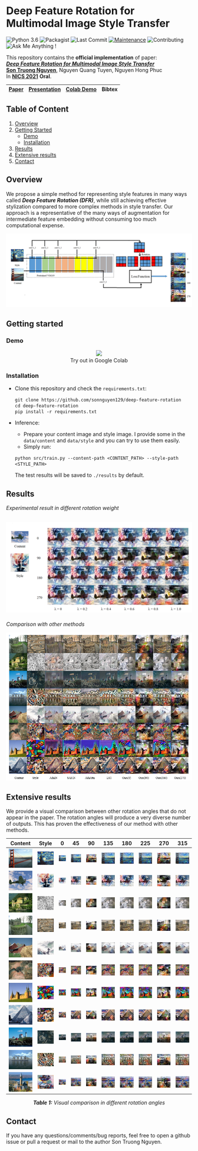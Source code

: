 # Deep Feature Rotation for Multimodal Image Style Transfer

![Python 3.6](https://img.shields.io/badge/python-3.6.13-green.svg)
![Packagist](https://img.shields.io/badge/Tensorflow-2.7-red.svg)
![Last Commit](https://img.shields.io/github/last-commit/sonnguyen129/deep-feature-rotation)
[![Maintenance](https://img.shields.io/badge/Maintained%3F-yes-blue.svg)]((https://github.com/sonnguyen129/deep-feature-rotation/graphs/commit-activity))
![Contributing](https://img.shields.io/badge/contributions-welcome-brightgreen.svg?style=flat)
![Ask Me Anything !](https://img.shields.io/badge/Ask%20me-anything-1abc9c.svg)

This repository contains the **official implementation** of paper: <br>
[***Deep Feature Rotation for Multimodal Image Style Transfer***](https://drive.google.com/file/d/10PlfQGgqGja60zWoXHrU-9obZCac0IEK/view?usp=sharing) <br>
[**Son Truong Nguyen**](https://sonnguyen129.github.io/), Nguyen Quang Tuyen, Nguyen Hong Phuc <br>
In [**NICS 2021**](http://nafosted-nics.org/) **Oral**.<br>

| [Paper](https://drive.google.com/file/d/10PlfQGgqGja60zWoXHrU-9obZCac0IEK/view?usp=sharing) | [Presentation](https://docs.google.com/presentation/d/1QmEaNGX28uZUJ_Gy-NqIWW0nPcdlqrAA/edit?usp=sharing&ouid=103577362269285208414&rtpof=true&sd=true) | [Colab Demo](#demo) | Bibtex |
| :---:     |  :----: | :---: |  :---: |
    
## Table of Content

1. [Overview](#overview)
1. [Getting Started](#getting-started)
    - [Demo](#demo)
    - [Installation](#installation)
3. [Results](#results)
4. [Extensive results](#extensive-results)
5. [Contact](#contact)

## Overview
We propose a simple method for representing style features in many ways called ***Deep Feature Rotation (DFR)***, while still achieving effective stylization compared to more complex methods in style transfer. Our approach is a representative of the many ways of augmentation for intermediate feature embedding without consuming too much computational expense.

![image2](./doc/model.png)

## Getting started
### Demo
<p align="center">
    <a href="https://colab.research.google.com/drive/1nmf4_YnUBq5dGGTgWeN1fYNYOSOKeQ-1?usp=sharing">
    <img src="https://colab.research.google.com/assets/colab-badge.svg"/>
    </a>
        <br>
    Try out in Google Colab
</p>

### Installation
* Clone this repository and check the ```requirements.txt```:
    ```shell
    git clone https://github.com/sonnguyen129/deep-feature-rotation
    cd deep-feature-rotation
    pip install -r requirements.txt
    ```
* Inference:
    * Prepare your content image and style image. I provide some in the ```data/content``` and ```data/style``` and you can try to use them easily.
    * Simply run: 
    
    ```shell
    python src/train.py --content-path <CONTENT_PATH> --style-path <STYLE_PATH>
    ```
    
    The test results will be saved to ```./results``` by default.

## Results
*Experimental result in different rotation weight*

![image3](./doc/rotation_weight.png)
--------------
*Comparison with other methods*

![image4](./doc/SOTA.png)

## Extensive results
We provide a visual comparison between other rotation angles that do not appear in the paper. The rotation angles will produce a very diverse number of outputs. This has proven the effectiveness of our method with other methods.

| Content | Style | 0 | 45 | 90 | 135 | 180 | 225 | 270 | 315 |
| :---: | :---: | :---: | :---: | :---: | :---: | :---: | :---: | :---: | :---: |
| ![image](data/content/golden_gate_resized.jpg) | ![image](data/style/styles-97_resized.jpg) | ![image](data/demo/golden_gate_styles-97_1.0/at_30_output1.png) | ![image](data/demo/golden_gate_styles-97_1.0/at_3000_output1.png) | ![image](data/demo/golden_gate_styles-97_1.0/at_30_output2.png) | ![image](data/demo/golden_gate_styles-97_1.0/at_3000_output2.png) | ![image](data/demo/golden_gate_styles-97_1.0/at_30_output3.png) | ![image](data/demo/golden_gate_styles-97_1.0/at_3000_output3.png) | ![image](data/demo/golden_gate_styles-97_1.0/at_30_output4.png) | ![image](data/demo/golden_gate_styles-97_1.0/at_3000_output4.png) |
| ![image](data/content/3063_resized.jpg) | ![image](data/style/antimonocromatismo_resized.jpg) | ![image](data/demo/3063_antimonocromatismo_1.0/at_30_output1.png) | ![image](data/demo/3063_antimonocromatismo_1.0/at_3000_output1.png) | ![image](data/demo/3063_antimonocromatismo_1.0/at_30_output2.png) | ![image](data/demo/3063_antimonocromatismo_1.0/at_3000_output2.png) | ![image](data/demo/3063_antimonocromatismo_1.0/at_30_output3.png) | ![image](data/demo/3063_antimonocromatismo_1.0/at_3000_output3.png) | ![image](data/demo/3063_antimonocromatismo_1.0/at_30_output4.png) | ![image](data/demo/3063_antimonocromatismo_1.0/at_3000_output4.png) |
| ![image](data/content/79073_resized.jpg) | ![image](data/style/styles-165_resized.jpg) | ![image](data/demo/79073_styles-165_1.0/at_30_output1.png) | ![image](data/demo/79073_styles-165_1.0/at_3000_output1.png) | ![image](data/demo/79073_styles-165_1.0/at_30_output2.png) | ![image](data/demo/79073_styles-165_1.0/at_3000_output2.png) | ![image](data/demo/79073_styles-165_1.0/at_30_output3.png) | ![image](data/demo/79073_styles-165_1.0/at_3000_output3.png) | ![image](data/demo/79073_styles-165_1.0/at_30_output4.png) | ![image](data/demo/79073_styles-165_1.0/at_3000_output4.png) |
| ![image](data/content/92014_resized.jpg) | ![image](data/style/styles-101_resized.jpg) | ![image](data/demo/92014_styles-101_1.0/at_30_output1.png) | ![image](data/demo/92014_styles-101_1.0/at_3000_output1.png) | ![image](data/demo/92014_styles-101_1.0/at_30_output2.png) | ![image](data/demo/92014_styles-101_1.0/at_3000_output2.png) | ![image](data/demo/92014_styles-101_1.0/at_30_output3.png) | ![image](data/demo/92014_styles-101_1.0/at_3000_output3.png) | ![image](data/demo/92014_styles-101_1.0/at_30_output4.png) | ![image](data/demo/92014_styles-101_1.0/at_3000_output4.png) |
| ![image](data/content/97010_resized.jpg) | ![image](data/style/styles-122_resized.jpg) | ![image](data/demo/97010_styles-122_1.0/at_30_output1.png) | ![image](data/demo/97010_styles-122_1.0/at_3000_output1.png) | ![image](data/demo/97010_styles-122_1.0/at_30_output2.png) | ![image](data/demo/97010_styles-122_1.0/at_3000_output2.png) | ![image](data/demo/97010_styles-122_1.0/at_30_output3.png) | ![image](data/demo/97010_styles-122_1.0/at_3000_output3.png) | ![image](data/demo/97010_styles-122_1.0/at_30_output4.png) | ![image](data/demo/97010_styles-122_1.0/at_3000_output4.png) |
| ![image](data/content/123057_resized.jpg) | ![image](data/style/Vassily_Kandinsky_resized.jpg) | ![image](data/demo/123057_Vassily_Kandinsky_1.0/at_30_output1.png) | ![image](data/demo/123057_Vassily_Kandinsky_1.0/at_3000_output1.png) | ![image](data/demo/123057_Vassily_Kandinsky_1.0/at_30_output2.png) | ![image](data/demo/123057_Vassily_Kandinsky_1.0/at_3000_output2.png) | ![image](data/demo/123057_Vassily_Kandinsky_1.0/at_30_output3.png) | ![image](data/demo/123057_Vassily_Kandinsky_1.0/at_3000_output3.png) | ![image](data/demo/123057_Vassily_Kandinsky_1.0/at_30_output4.png) | ![image](data/demo/123057_Vassily_Kandinsky_1.0/at_3000_output4.png) |
| ![image](data/content/201080_resized.jpg) | ![image](data/style/styles-27_resized.jpg) | ![image](data/demo/201080_styles-27_1.0/at_30_output1.png) | ![image](data/demo/201080_styles-27_1.0/at_3000_output1.png) | ![image](data/demo/201080_styles-27_1.0/at_30_output2.png) | ![image](data/demo/201080_styles-27_1.0/at_3000_output2.png) | ![image](data/demo/201080_styles-27_1.0/at_30_output3.png) | ![image](data/demo/201080_styles-27_1.0/at_3000_output3.png) | ![image](data/demo/201080_styles-27_1.0/at_30_output4.png) | ![image](data/demo/201080_styles-27_1.0/at_3000_output4.png) |
| ![image](data/content/223060_resized.jpg) | ![image](data/style/styles-69_resized.jpg) | ![image](data/demo/223060_styles-69_1.0/at_30_output1.png) | ![image](data/demo/223060_styles-69_1.0/at_3000_output1.png) | ![image](data/demo/223060_styles-69_1.0/at_30_output2.png) | ![image](data/demo/223060_styles-69_1.0/at_3000_output2.png) | ![image](data/demo/223060_styles-69_1.0/at_30_output3.png) | ![image](data/demo/223060_styles-69_1.0/at_3000_output3.png) | ![image](data/demo/223060_styles-69_1.0/at_30_output4.png) | ![image](data/demo/223060_styles-69_1.0/at_3000_output4.png) |
| ![image](data/content/228076_resized.jpg) | ![image](data/style/picasso_seated_nude_hr_resized.jpg) | ![image](data/demo/228076_picasso_seated_nude_hr_1.0/at_30_output1.png) | ![image](data/demo/228076_picasso_seated_nude_hr_1.0/at_3000_output1.png) | ![image](data/demo/228076_picasso_seated_nude_hr_1.0/at_30_output2.png) | ![image](data/demo/228076_picasso_seated_nude_hr_1.0/at_3000_output2.png) | ![image](data/demo/228076_picasso_seated_nude_hr_1.0/at_30_output3.png) | ![image](data/demo/228076_picasso_seated_nude_hr_1.0/at_3000_output3.png) | ![image](data/demo/228076_picasso_seated_nude_hr_1.0/at_30_output4.png) | ![image](data/demo/228076_picasso_seated_nude_hr_1.0/at_3000_output4.png) |
| ![image](data/content/257098_resized.jpg) | ![image](data/style/contrast_of_forms_resized.jpg) | ![image](data/demo/257098_contrast_of_forms_1.0/at_30_output1.png) | ![image](data/demo/257098_contrast_of_forms_1.0/at_3000_output1.png) | ![image](data/demo/257098_contrast_of_forms_1.0/at_30_output2.png) | ![image](data/demo/257098_contrast_of_forms_1.0/at_3000_output2.png) | ![image](data/demo/257098_contrast_of_forms_1.0/at_30_output3.png) | ![image](data/demo/257098_contrast_of_forms_1.0/at_3000_output3.png) | ![image](data/demo/257098_contrast_of_forms_1.0/at_30_output4.png) | ![image](data/demo/257098_contrast_of_forms_1.0/at_3000_output4.png) |
| ![image](data/content/cornell_resized.jpg) | ![image](data/style/woman_with_hat_matisse_resized.jpg) | ![image](data/demo/cornell_woman_with_hat_matisse_1.0/at_30_output1.png) | ![image](data/demo/cornell_woman_with_hat_matisse_1.0/at_3000_output1.png) | ![image](data/demo/cornell_woman_with_hat_matisse_1.0/at_30_output2.png) | ![image](data/demo/cornell_woman_with_hat_matisse_1.0/at_3000_output2.png) | ![image](data/demo/cornell_woman_with_hat_matisse_1.0/at_30_output3.png) | ![image](data/demo/cornell_woman_with_hat_matisse_1.0/at_3000_output3.png) | ![image](data/demo/cornell_woman_with_hat_matisse_1.0/at_30_output4.png) | ![image](data/demo/cornell_woman_with_hat_matisse_1.0/at_3000_output4.png) |

<div align="center"><em><strong>Table 1:</strong> Visual comparison in different rotation angles</em></div>


## Contact
If you have any questions/comments/bug reports, feel free to open a github issue or pull a request or mail to the author Son Truong Nguyen.

